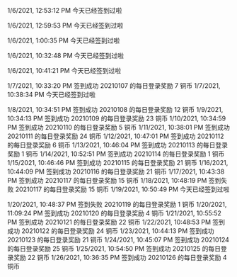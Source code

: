 1/6/2021, 12:53:12 PM
今天已经签到过啦

1/6/2021, 12:59:53 PM
今天已经签到过啦

1/6/2021, 1:00:35 PM
今天已经签到过啦

1/6/2021, 10:32:48 PM
今天已经签到过啦

1/6/2021, 10:41:21 PM
今天已经签到过啦

1/7/2021, 10:33:20 PM
签到成功
20210107 的每日登录奖励 7 铜币
1/7/2021, 10:38:34 PM
今天已经签到过啦

1/8/2021, 10:34:51 PM
签到成功
20210108 的每日登录奖励 12 铜币
1/9/2021, 10:34:13 PM
签到成功
20210109 的每日登录奖励 23 铜币
1/10/2021, 10:34:59 PM
签到成功
20210110 的每日登录奖励 5 铜币
1/11/2021, 10:38:01 PM
签到成功
20210111 的每日登录奖励 24 铜币
1/12/2021, 10:47:01 PM
签到成功
20210112 的每日登录奖励 6 铜币
1/13/2021, 10:46:04 PM
签到成功
20210113 的每日登录奖励 1 铜币
1/14/2021, 10:52:51 PM
签到成功
20210114 的每日登录奖励 1 铜币
1/15/2021, 10:46:46 PM
签到成功
20210115 的每日登录奖励 21 铜币
1/16/2021, 10:44:09 PM
签到成功
20210116 的每日登录奖励 21 铜币
1/17/2021, 10:43:38 PM
签到成功
20210117 的每日登录奖励 15 铜币
1/18/2021, 10:48:19 PM
签到失败
20210117 的每日登录奖励 15 铜币
1/19/2021, 10:50:49 PM
今天已经签到过啦

1/20/2021, 10:48:37 PM
签到失败
20210119 的每日登录奖励 1 铜币
1/20/2021, 11:09:24 PM
签到成功
20210120 的每日登录奖励 4 铜币
1/21/2021, 10:55:52 PM
签到成功
20210121 的每日登录奖励 22 铜币
1/22/2021, 10:48:53 PM
签到成功
20210122 的每日登录奖励 24 铜币
1/23/2021, 10:44:13 PM
签到成功
20210123 的每日登录奖励 21 铜币
1/24/2021, 10:45:07 PM
签到成功
20210124 的每日登录奖励 25 铜币
1/25/2021, 10:54:50 PM
签到成功
20210125 的每日登录奖励 22 铜币
1/26/2021, 10:36:35 PM
签到成功
20210126 的每日登录奖励 4 铜币
